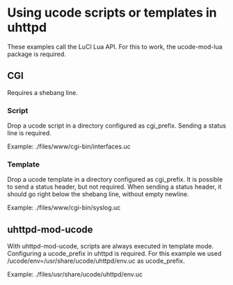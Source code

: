 # Using ucode scripts or templates in uhttpd

These examples call the LuCI Lua API. For this to work, the ucode-mod-lua
package is required.

## CGI

Requires a shebang line.

### Script

Drop a ucode script in a directory configured as cgi_prefix. Sending a status
line is required.

Example: ./files/www/cgi-bin/interfaces.uc

### Template

Drop a ucode template in a directory configured as cgi_prefix. It is possible
to send a status header, but not required. When sending a status header, it
should go right below the shebang line, without empty newline.

Example: ./files/www/cgi-bin/syslog.uc

## uhttpd-mod-ucode

With uhttpd-mod-ucode, scripts are always executed in template mode.
Configuring a ucode_prefix in uhttpd is required. For this example we used
/ucode/env=/usr/share/ucode/uhttpd/env.uc as ucode_prefix.

Example: ./files/usr/share/ucode/uhttpd/env.uc
